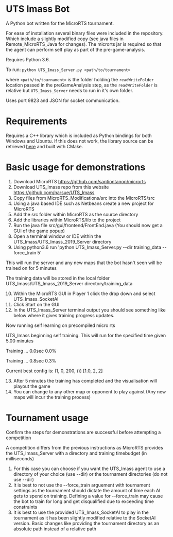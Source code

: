 # UTS Imass Bot

A Python bot written for the MicroRTS tournament.

For ease of installation several binary files were included in the repository.
Which include a slightly modified copy (see java files in Remote_MicroRTS_Java for changes).
The microrts jar is required so that the agent can perform self play as part of the pre-game-analysis.

Requires Python 3.6.


To run:
`python UTS_Imass_Server.py <path/to/tournament>`

where `<path/to/tournament>` is the folder holding the `readWriteFolder` location passed in the preGameAnalysis step, as the `readWriteFolder` is relative but `UTS_Imass_Server` needs to run in it's own folder.

Uses port 9823 and JSON for socket communication.

# Requirements

Requires a C++ library which is included as Python bindings for both Windows and Ubuntu. If this does not work, the library source can be retrieved [here](https://github.com/narsue/BLJPS_Python) and built with CMake.

# Basic usage for demonstrations

1. Download MicroRTS https://github.com/santiontanon/microrts
2. Download UTS_Imass repo from this website https://github.com/narsue/UTS_Imass
3. Copy files from MicroRTS_Modifications/src into the MicroRTS/src
4. Using a java based IDE such as Netbeans create a new project for MicroRTS
5. Add the src folder within MicroRTS as the source directory
6. Add the libraries within MicroRTS/lib to the project
7. Run the java file src/gui/frontend/FrontEnd.java (You should now get a GUI of the game popup)
8. Open a terminal window or IDE within the UTS_Imass/UTS_Imass_2019_Server directory
9. Using python3.6 run 'python UTS_Imass_Server.py --dir training_data --force_train 5'

This will run the server and any new maps that the bot hasn't seen will be trained on for 5 minutes

The training data will be stored in the local folder UTS_Imass/UTS_Imass_2019_Server directory/training_data

10. Within the MicroRTS GUI in Player 1 click the drop down and select UTS_Imass_SocketAI
11. Click Start on the GUI
12. In the UTS_Imass_Server terminal output you should see something like below where it gives training progress updates.

Now running self learning on precompiled micro rts

UTS_Imass beginning self training. This will run for the specified time given 5.00 minutes

Training ... 0.0sec 0.0%

Training ... 0.8sec 0.3%

Current best config is: (1, 0, 200, ()) [1.0, 2, 2]

13. After 5 minutes the training has completed and the visualisation will playout the game
14. You can change to any other map or opponent to play against (Any new maps will incur the training process)


# Tournament usage

Confirm the steps for demonstrations are successful before attempting a competition

A competition differs from the previous instructions as MicroRTS provides the UTS_Imass_Server with a directory and training timebudget (in milliseconds)

1. For this case you can choose if you want the UTS_Imass agent to use a directory of your choice (use --dir) or the tournament directories (do not use --dir)
2. It is best to not use the --force_train arguement with tournament settings as the tournament should dictate the amount of time each AI gets to spend on training. Defining a value for --force_train may cause the bot to train for long and get disqualified due to exceeding time constraints
3. It is best to use the provided UTS_Imass_SocketAI to play in the tournament as it has been slightly modified relative to the SocketAI version. Basic changes like providing the tournament directory as an absolute path instead of a relative path 